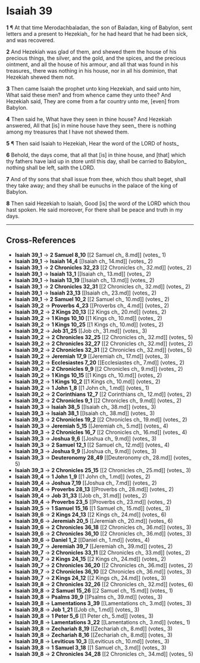 # Isaiah 39

**1** ¶ At that time Merodachbaladan, the son of Baladan, king of Babylon, sent letters and a present to Hezekiah_ for he had heard that he had been sick, and was recovered.

**2** And Hezekiah was glad of them, and shewed them the house of his precious things, the silver, and the gold, and the spices, and the precious ointment, and all the house of his armour, and all that was found in his treasures_ there was nothing in his house, nor in all his dominion, that Hezekiah shewed them not.

**3** Then came Isaiah the prophet unto king Hezekiah, and said unto him, What said these men? and from whence came they unto thee? And Hezekiah said, They are come from a far country unto me, [even] from Babylon.

**4** Then said he, What have they seen in thine house? And Hezekiah answered, All that [is] in mine house have they seen_ there is nothing among my treasures that I have not shewed them.

**5** ¶ Then said Isaiah to Hezekiah, Hear the word of the LORD of hosts_

**6** Behold, the days come, that all that [is] in thine house, and [that] which thy fathers have laid up in store until this day, shall be carried to Babylon_ nothing shall be left, saith the LORD.

**7** And of thy sons that shall issue from thee, which thou shalt beget, shall they take away; and they shall be eunuchs in the palace of the king of Babylon.

**8** Then said Hezekiah to Isaiah, Good [is] the word of the LORD which thou hast spoken. He said moreover, For there shall be peace and truth in my days.

---

## Cross-References

- **Isaiah 39_1** → **2 Samuel 8_10** [[2 Samuel ch_ 8.md]] (votes_ 1)
- **Isaiah 39_1** → **Isaiah 14_4** [[Isaiah ch_ 14.md]] (votes_ 2)
- **Isaiah 39_1** → **2 Chronicles 32_23** [[2 Chronicles ch_ 32.md]] (votes_ 2)
- **Isaiah 39_1** → **Isaiah 13_1** [[Isaiah ch_ 13.md]] (votes_ 2)
- **Isaiah 39_1** → **Isaiah 13_19** [[Isaiah ch_ 13.md]] (votes_ 2)
- **Isaiah 39_1** → **2 Chronicles 32_31** [[2 Chronicles ch_ 32.md]] (votes_ 2)
- **Isaiah 39_1** → **Isaiah 23_13** [[Isaiah ch_ 23.md]] (votes_ 2)
- **Isaiah 39_1** → **2 Samuel 10_2** [[2 Samuel ch_ 10.md]] (votes_ 2)
- **Isaiah 39_2** → **Proverbs 4_23** [[Proverbs ch_ 4.md]] (votes_ 2)
- **Isaiah 39_2** → **2 Kings 20_13** [[2 Kings ch_ 20.md]] (votes_ 2)
- **Isaiah 39_2** → **1 Kings 10_10** [[1 Kings ch_ 10.md]] (votes_ 2)
- **Isaiah 39_2** → **1 Kings 10_25** [[1 Kings ch_ 10.md]] (votes_ 2)
- **Isaiah 39_2** → **Job 31_25** [[Job ch_ 31.md]] (votes_ 3)
- **Isaiah 39_2** → **2 Chronicles 32_25** [[2 Chronicles ch_ 32.md]] (votes_ 5)
- **Isaiah 39_2** → **2 Chronicles 32_27** [[2 Chronicles ch_ 32.md]] (votes_ 2)
- **Isaiah 39_2** → **2 Chronicles 32_31** [[2 Chronicles ch_ 32.md]] (votes_ 5)
- **Isaiah 39_2** → **Jeremiah 17_9** [[Jeremiah ch_ 17.md]] (votes_ 3)
- **Isaiah 39_2** → **Ecclesiastes 7_20** [[Ecclesiastes ch_ 7.md]] (votes_ 2)
- **Isaiah 39_2** → **2 Chronicles 9_9** [[2 Chronicles ch_ 9.md]] (votes_ 2)
- **Isaiah 39_2** → **1 Kings 10_15** [[1 Kings ch_ 10.md]] (votes_ 2)
- **Isaiah 39_2** → **1 Kings 10_2** [[1 Kings ch_ 10.md]] (votes_ 2)
- **Isaiah 39_2** → **1 John 1_8** [[1 John ch_ 1.md]] (votes_ 1)
- **Isaiah 39_2** → **2 Corinthians 12_7** [[2 Corinthians ch_ 12.md]] (votes_ 2)
- **Isaiah 39_2** → **2 Chronicles 9_1** [[2 Chronicles ch_ 9.md]] (votes_ 2)
- **Isaiah 39_3** → **Isaiah 38_5** [[Isaiah ch_ 38.md]] (votes_ 3)
- **Isaiah 39_3** → **Isaiah 38_1** [[Isaiah ch_ 38.md]] (votes_ 3)
- **Isaiah 39_3** → **2 Chronicles 19_2** [[2 Chronicles ch_ 19.md]] (votes_ 2)
- **Isaiah 39_3** → **Jeremiah 5_15** [[Jeremiah ch_ 5.md]] (votes_ 4)
- **Isaiah 39_3** → **2 Chronicles 16_7** [[2 Chronicles ch_ 16.md]] (votes_ 4)
- **Isaiah 39_3** → **Joshua 9_6** [[Joshua ch_ 9.md]] (votes_ 3)
- **Isaiah 39_3** → **2 Samuel 12_1** [[2 Samuel ch_ 12.md]] (votes_ 4)
- **Isaiah 39_3** → **Joshua 9_9** [[Joshua ch_ 9.md]] (votes_ 3)
- **Isaiah 39_3** → **Deuteronomy 28_49** [[Deuteronomy ch_ 28.md]] (votes_ 5)
- **Isaiah 39_3** → **2 Chronicles 25_15** [[2 Chronicles ch_ 25.md]] (votes_ 3)
- **Isaiah 39_4** → **1 John 1_9** [[1 John ch_ 1.md]] (votes_ 2)
- **Isaiah 39_4** → **Joshua 7_19** [[Joshua ch_ 7.md]] (votes_ 2)
- **Isaiah 39_4** → **Proverbs 28_13** [[Proverbs ch_ 28.md]] (votes_ 2)
- **Isaiah 39_4** → **Job 31_33** [[Job ch_ 31.md]] (votes_ 2)
- **Isaiah 39_4** → **Proverbs 23_5** [[Proverbs ch_ 23.md]] (votes_ 2)
- **Isaiah 39_5** → **1 Samuel 15_16** [[1 Samuel ch_ 15.md]] (votes_ 3)
- **Isaiah 39_6** → **2 Kings 24_13** [[2 Kings ch_ 24.md]] (votes_ 6)
- **Isaiah 39_6** → **Jeremiah 20_5** [[Jeremiah ch_ 20.md]] (votes_ 6)
- **Isaiah 39_6** → **2 Chronicles 36_18** [[2 Chronicles ch_ 36.md]] (votes_ 3)
- **Isaiah 39_6** → **2 Chronicles 36_10** [[2 Chronicles ch_ 36.md]] (votes_ 3)
- **Isaiah 39_6** → **Daniel 1_2** [[Daniel ch_ 1.md]] (votes_ 4)
- **Isaiah 39_7** → **Jeremiah 39_7** [[Jeremiah ch_ 39.md]] (votes_ 2)
- **Isaiah 39_7** → **2 Chronicles 33_11** [[2 Chronicles ch_ 33.md]] (votes_ 2)
- **Isaiah 39_7** → **2 Kings 24_15** [[2 Kings ch_ 24.md]] (votes_ 2)
- **Isaiah 39_7** → **2 Chronicles 36_20** [[2 Chronicles ch_ 36.md]] (votes_ 2)
- **Isaiah 39_7** → **2 Chronicles 36_10** [[2 Chronicles ch_ 36.md]] (votes_ 3)
- **Isaiah 39_7** → **2 Kings 24_12** [[2 Kings ch_ 24.md]] (votes_ 3)
- **Isaiah 39_8** → **2 Chronicles 32_26** [[2 Chronicles ch_ 32.md]] (votes_ 6)
- **Isaiah 39_8** → **2 Samuel 15_26** [[2 Samuel ch_ 15.md]] (votes_ 1)
- **Isaiah 39_8** → **Psalms 39_9** [[Psalms ch_ 39.md]] (votes_ 3)
- **Isaiah 39_8** → **Lamentations 3_39** [[Lamentations ch_ 3.md]] (votes_ 3)
- **Isaiah 39_8** → **Job 1_21** [[Job ch_ 1.md]] (votes_ 3)
- **Isaiah 39_8** → **1 Peter 5_6** [[1 Peter ch_ 5.md]] (votes_ 3)
- **Isaiah 39_8** → **Lamentations 3_22** [[Lamentations ch_ 3.md]] (votes_ 1)
- **Isaiah 39_8** → **Zechariah 8_19** [[Zechariah ch_ 8.md]] (votes_ 3)
- **Isaiah 39_8** → **Zechariah 8_16** [[Zechariah ch_ 8.md]] (votes_ 3)
- **Isaiah 39_8** → **Leviticus 10_3** [[Leviticus ch_ 10.md]] (votes_ 3)
- **Isaiah 39_8** → **1 Samuel 3_18** [[1 Samuel ch_ 3.md]] (votes_ 3)
- **Isaiah 39_8** → **2 Chronicles 34_28** [[2 Chronicles ch_ 34.md]] (votes_ 5)

